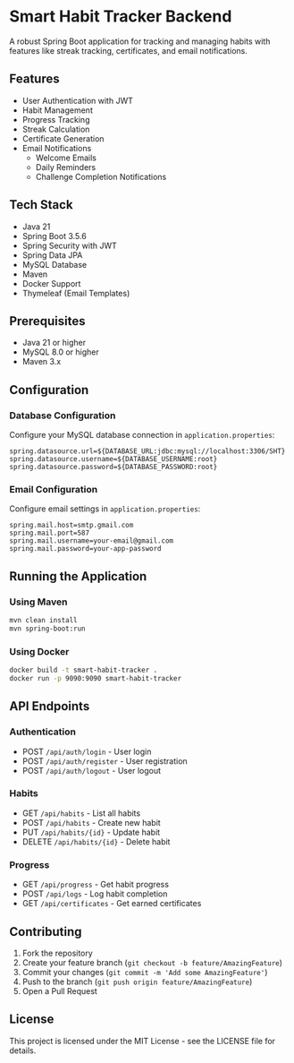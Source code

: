 # Smart Habit Tracker Backend

A robust Spring Boot application for tracking and managing habits with features like streak tracking, certificates, and email notifications.

## Features

- User Authentication with JWT
- Habit Management
- Progress Tracking
- Streak Calculation
- Certificate Generation
- Email Notifications
  - Welcome Emails
  - Daily Reminders
  - Challenge Completion Notifications

## Tech Stack

- Java 21
- Spring Boot 3.5.6
- Spring Security with JWT
- Spring Data JPA
- MySQL Database
- Maven
- Docker Support
- Thymeleaf (Email Templates)

## Prerequisites

- Java 21 or higher
- MySQL 8.0 or higher
- Maven 3.x

## Configuration

### Database Configuration

Configure your MySQL database connection in `application.properties`:

```properties
spring.datasource.url=${DATABASE_URL:jdbc:mysql://localhost:3306/SHT}
spring.datasource.username=${DATABASE_USERNAME:root}
spring.datasource.password=${DATABASE_PASSWORD:root}
```

### Email Configuration

Configure email settings in `application.properties`:

```properties
spring.mail.host=smtp.gmail.com
spring.mail.port=587
spring.mail.username=your-email@gmail.com
spring.mail.password=your-app-password
```

## Running the Application

### Using Maven

```bash
mvn clean install
mvn spring-boot:run
```

### Using Docker

```bash
docker build -t smart-habit-tracker .
docker run -p 9090:9090 smart-habit-tracker
```

## API Endpoints

### Authentication
- POST `/api/auth/login` - User login
- POST `/api/auth/register` - User registration
- POST `/api/auth/logout` - User logout

### Habits
- GET `/api/habits` - List all habits
- POST `/api/habits` - Create new habit
- PUT `/api/habits/{id}` - Update habit
- DELETE `/api/habits/{id}` - Delete habit

### Progress
- GET `/api/progress` - Get habit progress
- POST `/api/logs` - Log habit completion
- GET `/api/certificates` - Get earned certificates

## Contributing

1. Fork the repository
2. Create your feature branch (`git checkout -b feature/AmazingFeature`)
3. Commit your changes (`git commit -m 'Add some AmazingFeature'`)
4. Push to the branch (`git push origin feature/AmazingFeature`)
5. Open a Pull Request

## License

This project is licensed under the MIT License - see the LICENSE file for details.